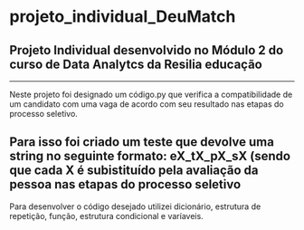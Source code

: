 # projeto_individual_DeuMatch
## Projeto Individual desenvolvido no Módulo 2 do curso de Data Analytcs da Resilia educação 
---
Neste projeto foi designado um código.py que verifica a compatibilidade 
de um candidato com uma vaga de acordo com seu resultado nas etapas do 
processo seletivo.

Para isso foi criado um teste que devolve uma string no seguinte formato:
eX_tX_pX_sX (sendo que cada X é subistituído pela avaliação da pessoa nas 
etapas do processo seletivo 
---
Para desenvolver o código desejado utilizei dicionário, estrutura de repetição,
função, estrutura condicional e varíaveis. 
